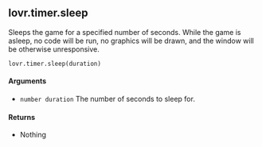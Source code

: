 <!--
category: reference
-->

lovr.timer.sleep
---

Sleeps the game for a specified number of seconds.  While the game is asleep, no code will be run,
no graphics will be drawn, and the window will be otherwise unresponsive.

    lovr.timer.sleep(duration)

#### Arguments

- `number duration` The number of seconds to sleep for.

#### Returns

- Nothing
